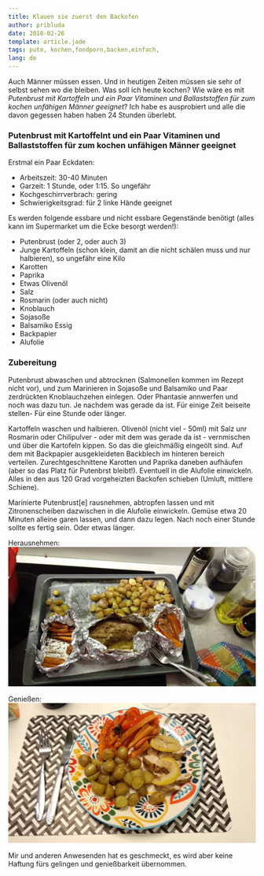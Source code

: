 ```yaml
---
title: Klauen sie zuerst den Backofen
author: pribluda
date: 2018-02-26
template: article.jade
tags: pute, kochen,foodporn,backen,einfach,
lang: de
---
```


Auch Männer müssen essen. Und in heutigen Zeiten müssen sie sehr of selbst sehen wo die bleiben. Was soll ich heute kochen? 
Wie wäre es mit *Putenbrust mit Kartoffeln und ein Paar Vitaminen und Ballaststoffen für zum kochen unfähigen Männer geeignet*? 
Ich habe es ausprobiert und alle die davon gegessen haben haben 24 Stunden überlebt. 

  
<span class="more"></span>  

### Putenbrust mit Kartoffelnt und ein Paar Vitaminen und Ballaststoffen für zum kochen unfähigen Männer geeignet

Erstmal ein Paar Eckdaten:

 * Arbeitszeit: 30-40 Minuten
 * Garzeit:  1 Stunde,  oder 1:15. So ungefähr
 * Kochgeschirrverbrach: gering
 * Schwierigkeitsgrad: für 2 linke Hände geeignet
 
Es werden folgende essbare und nicht essbare Gegenstände benötigt (alles kann im Supermarket um die Ecke besorgt werden!):

 * Putenbrust (oder 2, oder auch 3)
 * Junge Kartoffeln (schon klein, damit an die nicht schälen muss und nur halbieren), so ungefähr eine Kilo 
 * Karotten
 * Paprika
 * Etwas Olivenöl
 * Salz
 * Rosmarin (oder auch nicht)
 * Knoblauch
 * Sojasoße
 * Balsamiko Essig
 * Backpapier
 * Alufolie
 
### Zubereitung

Putenbrust abwaschen und abtrocknen (Salmonellen kommen im Rezept nicht vor), und zum Marinieren in Sojasoße und Balsamiko und
Paar zerdrückten Knoblauchzehen einlegen.  Oder Phantasie annwerfen und noch was dazu tun.  Je nachdem was gerade da ist. Für einige Zeit beiseite 
stellen- Für eine Stunde oder länger. 

Kartoffeln waschen und halbieren. Olivenöl (nicht viel - 50ml)  mit Salz unr Rosmarin oder Chilipulver  - oder mit dem was gerade da ist -  vernmischen und über
die Kartofeln kippen. So das die gleichmäßig eingeölt sind.  Auf dem mit Backpapier ausgekleideten Backblech  im hinteren bereich verteilen. Zurechtgeschnittene 
Karotten und Paprika daneben aufhäufen (aber so das Platz für Putenbrst bleibt!). Eventuell in die Alufolie einwickeln.  Alles in den aus 120 Grad vorgeheizten 
Backofen schieben (Umluft, mittlere Schiene).


Marinierte Putenbrust\[e\] rausnehmen,   abtropfen lassen und mit Zitronenscheiben dazwischen in die Alufolie einwickeln.  Gemüse etwa 20 Minuten alleine garen lassen, und 
dann  dazu legen.  Nach noch einer Stunde sollte es fertig sein.  Oder etwas länger.

Herausnehmen:
![Backblech](backblech.jpg)

Genießen:
![Ab auf den Teller damit](teller.jpg)


Mir und anderen Anwesenden hat es geschmeckt,  es wird aber keine Haftung fürs gelingen und genießbarkeit übernommen.
